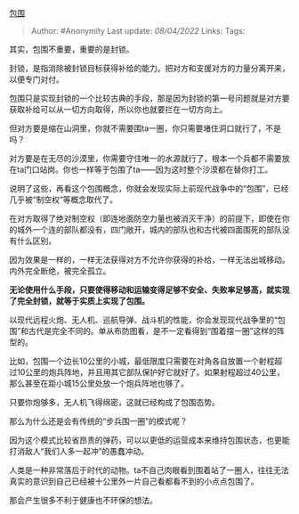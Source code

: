  [包围](https://zhuanlan.zhihu.com/p/494423778)

> Author: #Anonymity 
> Last update: *08/04/2022* 
> Links:
> Tags: 

其实，包围不重要，重要的是封锁。

封锁，是指消除被封锁目标获得补给的能力。把对方和支援对方的力量分离开来，以便专门对付。

包围只是实现封锁的一个比较古典的手段，那是因为封锁的第一号问题就是对方要获取补给可以从一切方向取得，所以你也就要拦在一切方向上。

但对方要是缩在山洞里，你就不需要围ta一圈，你只需要堵住洞口就行了，不是吗？

对方要是在无尽的沙漠里，你需要守住唯一的水源就行了，根本一个兵都不需要放在ta门口站岗。你也一样等于包围了ta——因为这时整个沙漠都在替你打工。

说明了这些，再看这个包围概念，你就会发现实际上前现代战争中的“包围”，已经几乎被“制空权”等概念取代了。

在对方取得了绝对制空权（即连地面防空力量也被消灭干净）的前提下，即使在你的城外一个连的部队都没有，四门敞开，城内的部队也和古代被四面围死的部队没有什么区别。

因为效果是一样的，一样无法获得对方不允许你获得的补给，一样无法出城移动。内外完全断绝，被完全孤立。

**无论使用什么手段，只要使得移动和运输变得足够不安全、失败率足够高，就实现了完全封锁，就等于实质上实现了包围。**

以现代远程火炮、无人机、巡航导弹、战斗机的性能，你会发现现代战争里的“包围”和古代是完全不同的。单从布防图看，是不一定看得到“围着摆一圈”这样的阵型的。

比如，包围一个边长10公里的小城，最低限度只需要在对角各自放置一个射程超过10公里的炮兵阵地，并且用其它部队保护好它就好了。如果射程超过40公里，那么甚至在距小城15公里处放一个炮兵阵地也够了。

只要你炮够多，无人机飞得绵密，这就已经构成了包围态势。

那么为什么还是会有传统的“步兵围一圈”的模式呢？

因为这个模式比较省昂贵的弹药，可以以更低的运营成本来维持包围状态，也更能打消敌人“我们人多一起冲”的愚蠢冲动。

人类是一种非常落后于时代的动物。ta不自己肉眼看到围着站了一圈人，往往无法真实的意识到自己已经被十公里外一片自己看都看不到的小点点包围了。

那会产生很多不利于健康也不环保的想法。